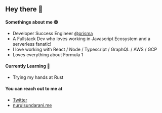 ## Hey there 👋

#### Somethings about me :smile:

- Developer Success Engineer [@prisma](https://github.com/prisma)
- A Fullstack Dev who loves working in Javascript Ecosystem and a serverless fanatic!
- I love working with React / Node / Typescript / GraphQL / AWS / GCP
- Loves everything about Formula 1 

#### Currently Learning :book:

- Trying my hands at Rust


#### You can reach out to me at

- [Twitter](https://twitter.com/NurulSundarani)
- [nurulsundarani.me](https://nurulsundarani.me/)



<!--
**nurul3101/nurul3101** is a ✨ _special_ ✨ repository because its `README.md` (this file) appears on your GitHub profile.

Here are some ideas to get you started:

- 🔭 I’m currently working on ...
- 🌱 I’m currently learning ...
- 👯 I’m looking to collaborate on ...
- 🤔 I’m looking for help with ...
- 💬 Ask me about ...
- 📫 How to reach me: ...
- 😄 Pronouns: ...
- ⚡ Fun fact: ...
-->
